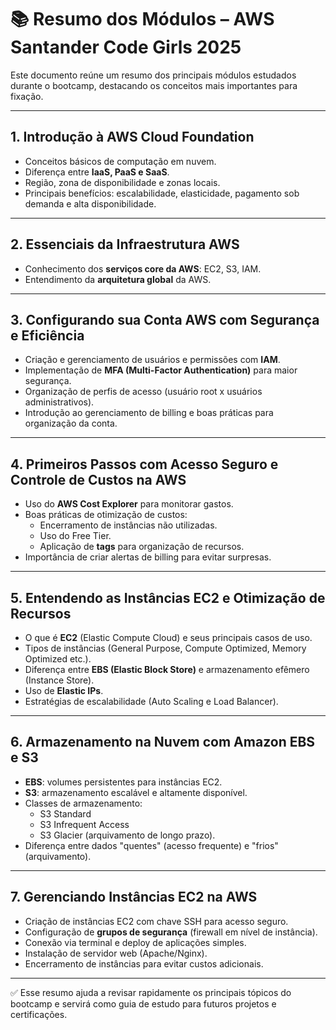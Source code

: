 # 📚 Resumo dos Módulos – AWS Santander Code Girls 2025

Este documento reúne um resumo dos principais módulos estudados durante o bootcamp, destacando os conceitos mais importantes para fixação.

---

## 1. Introdução à AWS Cloud Foundation
- Conceitos básicos de computação em nuvem.
- Diferença entre **IaaS, PaaS e SaaS**.
- Região, zona de disponibilidade e zonas locais.
- Principais benefícios: escalabilidade, elasticidade, pagamento sob demanda e alta disponibilidade.

---

## 2. Essenciais da Infraestrutura AWS
- Conhecimento dos **serviços core da AWS**: EC2, S3, IAM.
- Entendimento da **arquitetura global** da AWS.

---

## 3. Configurando sua Conta AWS com Segurança e Eficiência
- Criação e gerenciamento de usuários e permissões com **IAM**.
- Implementação de **MFA (Multi-Factor Authentication)** para maior segurança.
- Organização de perfis de acesso (usuário root x usuários administrativos).
- Introdução ao gerenciamento de billing e boas práticas para organização da conta.

---

## 4. Primeiros Passos com Acesso Seguro e Controle de Custos na AWS
- Uso do **AWS Cost Explorer** para monitorar gastos.
- Boas práticas de otimização de custos:
  - Encerramento de instâncias não utilizadas.
  - Uso do Free Tier.
  - Aplicação de **tags** para organização de recursos.
- Importância de criar alertas de billing para evitar surpresas.

---

## 5. Entendendo as Instâncias EC2 e Otimização de Recursos
- O que é **EC2** (Elastic Compute Cloud) e seus principais casos de uso.
- Tipos de instâncias (General Purpose, Compute Optimized, Memory Optimized etc.).
- Diferença entre **EBS (Elastic Block Store)** e armazenamento efêmero (Instance Store).
- Uso de **Elastic IPs**.
- Estratégias de escalabilidade (Auto Scaling e Load Balancer).

---

## 6. Armazenamento na Nuvem com Amazon EBS e S3
- **EBS**: volumes persistentes para instâncias EC2.
- **S3**: armazenamento escalável e altamente disponível.
- Classes de armazenamento:
  - S3 Standard
  - S3 Infrequent Access
  - S3 Glacier (arquivamento de longo prazo).
- Diferença entre dados "quentes" (acesso frequente) e "frios" (arquivamento).

---

## 7. Gerenciando Instâncias EC2 na AWS
- Criação de instâncias EC2 com chave SSH para acesso seguro.
- Configuração de **grupos de segurança** (firewall em nível de instância).
- Conexão via terminal e deploy de aplicações simples.
- Instalação de servidor web (Apache/Nginx).
- Encerramento de instâncias para evitar custos adicionais.

---

✅ Esse resumo ajuda a revisar rapidamente os principais tópicos do bootcamp e servirá como guia de estudo para futuros projetos e certificações.
